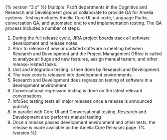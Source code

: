 {% version "3.x" %}
Multiple IPsoft departments in the Cognitive and Research and Development groups collaborate to provide QA for Amelia systems. Testing includes Amelia Core UI and code, Language Packs, conversation QA, and automated end to end implementation testing.
The QA process includes a number of steps:
1.  During the full release cycle, JIRA project boards track all software development and release notes.
2.  Prior to release of new or updated software a meeting between Research and Development and the Project Management Office is called to analyze all bugs and new features, assign manual testers, and other release-related tasks.
3.  Unit and integration testing is then done by Research and Development.
4.  The new code is released into development environments.
5.  Research and Development does regression testing of software in a development environment.
6.  Conversational regression testing is done on the latest relevant conversations.
7.  InfoSec testing tests all major releases once a release is announced publicly.
8.  In parallel with Core UI and Conversational testing, Research and Development also performs manual testing
9.  Once a release passes development environment and other tests, the release is made available on the Amelia Core Releases page.
{% /version %}
